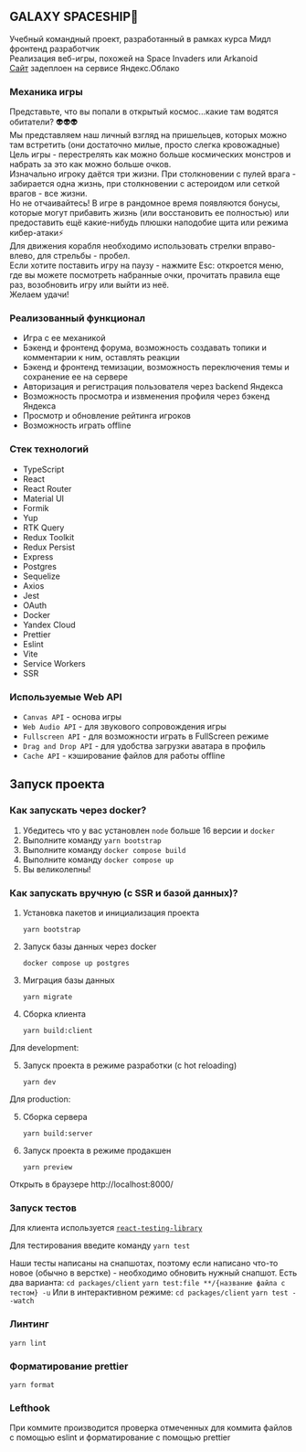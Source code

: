 ## GALAXY SPACESHIP🚀

Учебный командный проект, разработанный в рамках курса Мидл фронтенд разработчик  
Реализация веб-игры, похожей на Space Invaders или Arkanoid  
[Сайт](https://cosmostarz-cosmostarz-22.ya-praktikum.tech/) задеплоен на сервисе Яндекс.Облако

### Механика игры

Представьте, что вы попали в открытый космос...какие там водятся обитатели? 👽👽👽  
Мы представляем наш личный взгляд на пришельцев, которых можно там встретить (они достаточно милые, просто слегка кровожадные)  
Цель игры - перестрелять как можно больше космических монстров и набрать за это как можно больше очков.  
Изначально игроку даётся три жизни. При столкновении с пулей врага - забирается одна жизнь, при столкновении с астероидом или сеткой врагов - все жизни.  
Но не отчаивайтесь! В игре в рандомное время появляются бонусы, которые могут прибавить жизнь (или восстановить ее полностью) или предоставить ещё какие-нибудь плюшки наподобие щита или режима кибер-атаки⚡  
Для движения корабля необходимо использовать стрелки вправо-влево, для стрельбы - пробел.  
Если хотите поставить игру на паузу - нажмите Esc: откроется меню, где вы можете посмотреть набранные очки, прочитать правила еще раз, возобновить игру или выйти из неё.  
Желаем удачи!

### Реализованный функционал

- Игра с ее механикой
- Бэкенд и фронтенд форума, возможность создавать топики и комментарии к ним, оставлять реакции
- Бэкенд и фронтенд темизации, возможность переключения темы и сохранение ее на сервере
- Авторизация и регистрация пользователя через backend Яндекса
- Возможность просмотра и извменения профиля через бэкенд Яндекса
- Просмотр и обновление рейтинга игроков
- Возможность играть offline

### Стек технологий

- TypeScript
- React
- React Router
- Material UI
- Formik
- Yup
- RTK Query
- Redux Toolkit
- Redux Persist
- Express
- Postgres
- Sequelize
- Axios
- Jest
- OAuth
- Docker
- Yandex Cloud
- Prettier
- Eslint
- Vite
- Service Workers
- SSR

### Используемые Web API

- `Canvas API` - основа игры
- `Web Audio API` - для звукового сопровождения игры
- `Fullscreen API` - для возможности играть в FullScreen режиме
- `Drag and Drop API` - для удобства загрузки аватара в профиль
- `Cache API` - кэширование файлов для работы offline

## Запуск проекта

### Как запускать через docker?

1. Убедитесь что у вас установлен `node` больше 16 версии и `docker`
2. Выполните команду `yarn bootstrap`
3. Выполните команду `docker compose build`
4. Выполните команду `docker compose up`
5. Вы великолепны!

### Как запускать вручную (c SSR и базой данных)?

1. Установка пакетов и инициализация проекта
   
   `yarn bootstrap`

2. Запуск базы данных через docker
   
   `docker compose up postgres`

3. Миграция базы данных
   
   `yarn migrate`

4. Сборка клиента

   `yarn build:client`

Для development:

5. Запуск проекта в режиме разработки (с hot reloading)
   
   `yarn dev`

Для production:

5. Сборка сервера
   
   `yarn build:server`

6. Запуск проекта в режиме продакшен
   
   `yarn preview`

Открыть в браузере http://localhost:8000/

### Запуск тестов

Для клиента используется [`react-testing-library`](https://testing-library.com/docs/react-testing-library/intro/)

Для тестирования введите команду `yarn test`

Наши тесты написаны на снапшотах, поэтому если написано что-то новое (обычно в верстке) - необходимо обновить нужный снапшот.
Есть два варианта:
`cd packages/client`
`yarn test:file **/{название файла с тестом} -u`
Или в интерактивном режиме:
`cd packages/client`
`yarn test --watch`

### Линтинг

`yarn lint`

### Форматирование prettier

`yarn format`

### Lefthook

При коммите производится проверка отмеченных для коммита файлов с помощью eslint и форматирование с помощью prettier
